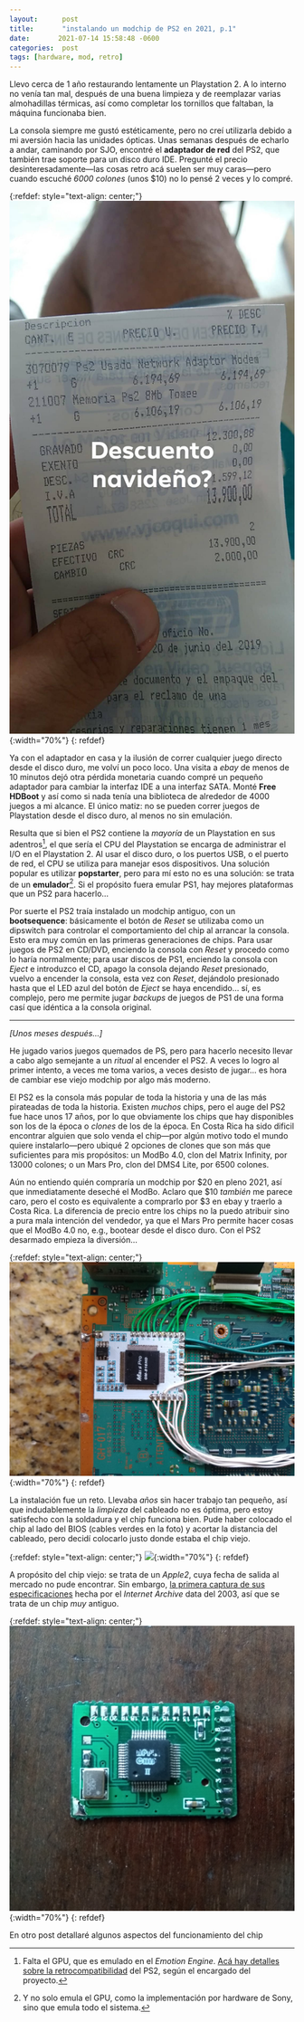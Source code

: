 ```yaml
---
layout:      post
title:       "instalando un modchip de PS2 en 2021, p.1"
date:       2021-07-14 15:58:48 -0600
categories:  post
tags: [hardware, mod, retro]
---
```


Llevo cerca de 1 año restaurando lentamente un Playstation 2. A lo interno no venía tan mal, después de una buena limpieza y de reemplazar varias almohadillas térmicas, así como completar los tornillos que faltaban, la máquina funcionaba bien.

La consola siempre me gustó estéticamente, pero no creí utilizarla debido a mi aversión hacia las unidades ópticas. Unas semanas después de echarlo a andar, caminando por SJO, encontré el **adaptador de red** del PS2, que también trae soporte para un disco duro IDE. Pregunté el precio desinteresadamente—las cosas retro acá suelen ser muy caras—pero cuando escuché *6000 colones* (unos \$10) no lo pensé 2 veces y lo compré.

{:refdef: style="text-align: center;"}
![](/assets/img/2021-07-14-modchip2021_1.jpg){:width="70%"}
{: refdef}

Ya con el adaptador en casa y la ilusión de correr cualquier juego directo desde el disco duro, me volví un poco loco. Una visita a *ebay* de menos de 10 minutos dejó otra pérdida monetaria cuando compré un pequeño adaptador para cambiar la interfaz IDE a una interfaz SATA. Monté **Free HDBoot** y así como si nada tenía una biblioteca de alrededor de 4000 juegos a mi alcance. El único matiz: no se pueden correr juegos de Playstation desde el disco duro, al menos no sin emulación.

Resulta que si bien el PS2 contiene la *mayoría* de un Playstation en sus adentros[^1], el que sería el CPU del Playstation se encarga de administrar el I/O en el Playstation 2. Al usar el disco duro, o los puertos USB, o el puerto de red, el CPU se utiliza para manejar esos dispositivos. Una solución popular es utilizar **popstarter**, pero para mí esto no es una solución: se trata de un **emulador**[^2]. Si el propósito fuera emular PS1, hay mejores plataformas que un PS2 para hacerlo…

Por suerte el PS2 traía instalado un modchip antiguo, con un **bootsequence**: básicamente el botón de *Reset* se utilizaba como un dipswitch para controlar el comportamiento del chip al arrancar la consola. Esto era muy común en las primeras generaciones de chips. Para usar juegos de PS2 en CD/DVD, enciendo la consola con *Reset* y procedo como lo haría normalmente; para usar discos de PS1, enciendo la consola con *Eject* e introduzco el CD, apago la consola dejando *Reset* presionado, vuelvo a encender la consola, esta vez con *Reset*, dejándolo presionado hasta que el LED azul del botón de *Eject* se haya encendido… sí, es complejo, pero me permite jugar *backups* de juegos de PS1 de una forma casí que idéntica a la consola original.

---

*[Unos meses después…]*

He jugado varios juegos quemados de PS, pero para hacerlo necesito llevar a cabo algo semejante a un *ritual* al encender el PS2. A veces lo logro al primer intento, a veces me toma varios, a veces desisto de jugar… es hora de cambiar ese viejo modchip por algo más moderno.

El PS2 es la consola más popular de toda la historia y una de las más pirateadas de toda la historia. Existen *muchos* chips, pero el auge del PS2 fue hace unos 17 años, por lo que obviamente los chips que hay disponibles son los de la época o *clones* de los de la época. En Costa Rica ha sido dificil encontrar alguien que solo venda el chip—por algún motivo todo el mundo quiere instalarlo—pero ubiqué 2 opciones de clones que son más que suficientes para mis propósitos: un ModBo 4.0, clon del Matrix Infinity, por 13000 colones; o un Mars Pro, clon del DMS4 Lite, por 6500 colones.

Aún no entiendo quién compraría un modchip por \$20 en pleno 2021, así que inmediatamente deseché el ModBo. Aclaro que \$10 *también* me parece caro, pero el costo es equivalente a comprarlo por \$3 en ebay y traerlo a Costa Rica. La diferencia de precio entre los chips no la puedo atribuir sino a pura mala intención del vendedor, ya que el Mars Pro permite hacer cosas que el ModBo 4.0 no, e.g., bootear desde el disco duro. Con el PS2 desarmado empieza la diversión…

{:refdef: style="text-align: center;"}
![](/assets/img/2021-07-14-modchip2021_2.jpg){:width="70%"}
{: refdef}

La instalación fue un reto. Llevaba *años* sin hacer trabajo tan pequeño, así que indudablemente la *limpieza* del cableado no es óptima, pero estoy satisfecho con la soldadura y el chip funciona bien. Pude haber colocado el chip al lado del BIOS (cables verdes en la foto) y acortar la distancia del cableado, pero decidí colocarlo justo donde estaba el chip viejo.

{:refdef: style="text-align: center;"}
![](/assets/img/2021-07-14-modchip2021_3.jpg){:width="70%"}
{: refdef}

A propósito del chip viejo: se trata de un *Apple2*, cuya fecha de salida al mercado no pude encontrar. Sin embargo, [la primera captura de sus especificaciones](https://web.archive.org/web/20030412140151/http://apple-chip.com/index/apple2.html) hecha por el *Internet Archive* data del 2003, así que se trata de un chip *muy* antiguo.

{:refdef: style="text-align: center;"}
![](/assets/img/2021-07-14-modchip2021_4.jpg){:width="70%"}
{: refdef}

En otro post detallaré algunos aspectos del funcionamiento del chip

[^1]: Falta el GPU, que es emulado en el *Emotion Engine*. [Acá hay detalles sobre la retrocompatibilidad](https://freelansations.medium.com/the-story-of-the-ps2s-backwards-compatibility-from-the-engineer-who-built-it-ec39cf5a0353) del PS2, según el encargado del proyecto.
[^2]: Y no solo emula el GPU, como la implementación por hardware de Sony, sino que emula todo el sistema.
